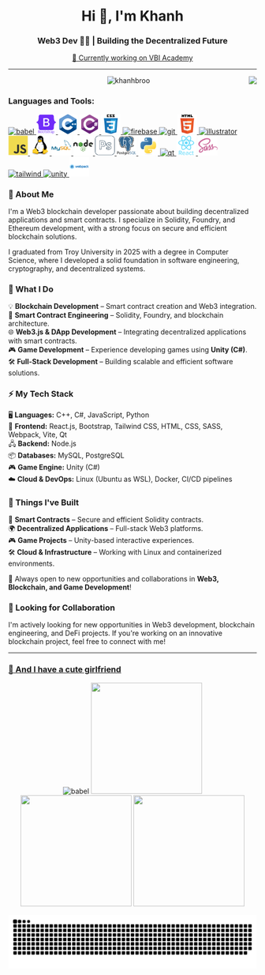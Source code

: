 <h1 align="center">Hi 👋, I'm Khanh</h1>
<h3 align="center">Web3 Dev 👨‍💻 | Building the Decentralized Future</h3>

<p align="center">
  <a href="https://github.com/vbi-academy" target="_blank" rel="noreferrer">🔭 Currently working on VBI Academy</a>
</p>

---


<div align="center">
  <img src="https://github-readme-stats.vercel.app/api/top-langs?username=khanhbroo&show_icons=true&locale=en&layout=compact" alt="khanhbroo" />
  <img align="right" height="200" src="https://media4.giphy.com/media/UkfUod3TFW66J2BWKK/giphy.gif?cid=6c09b952otgjv0gub4pktz2l1i2ksyszfhx8hwmv1iihfz8j&ep=v1_internal_gif_by_id&rid=giphy.gif&ct=g"  />
</div>

<h3 align="left">Languages and Tools:</h3>
<p align="left"> <a href="https://babeljs.io/" target="_blank" rel="noreferrer"> <img src="https://www.vectorlogo.zone/logos/babeljs/babeljs-icon.svg" alt="babel" width="40" height="40"/> </a> <a href="https://getbootstrap.com" target="_blank" rel="noreferrer"> <img src="https://raw.githubusercontent.com/devicons/devicon/master/icons/bootstrap/bootstrap-plain-wordmark.svg" alt="bootstrap" width="40" height="40"/> </a> <a href="https://www.w3schools.com/cpp/" target="_blank" rel="noreferrer"> <img src="https://raw.githubusercontent.com/devicons/devicon/master/icons/cplusplus/cplusplus-original.svg" alt="cplusplus" width="40" height="40"/> </a> <a href="https://www.w3schools.com/cs/" target="_blank" rel="noreferrer"> <img src="https://raw.githubusercontent.com/devicons/devicon/master/icons/csharp/csharp-original.svg" alt="csharp" width="40" height="40"/> </a> <a href="https://www.w3schools.com/css/" target="_blank" rel="noreferrer"> <img src="https://raw.githubusercontent.com/devicons/devicon/master/icons/css3/css3-original-wordmark.svg" alt="css3" width="40" height="40"/> </a> <a href="https://firebase.google.com/" target="_blank" rel="noreferrer"> <img src="https://www.vectorlogo.zone/logos/firebase/firebase-icon.svg" alt="firebase" width="40" height="40"/> </a> <a href="https://git-scm.com/" target="_blank" rel="noreferrer"> <img src="https://www.vectorlogo.zone/logos/git-scm/git-scm-icon.svg" alt="git" width="40" height="40"/> </a> <a href="https://www.w3.org/html/" target="_blank" rel="noreferrer"> <img src="https://raw.githubusercontent.com/devicons/devicon/master/icons/html5/html5-original-wordmark.svg" alt="html5" width="40" height="40"/> </a> <a href="https://www.adobe.com/in/products/illustrator.html" target="_blank" rel="noreferrer"> <img src="https://www.vectorlogo.zone/logos/adobe_illustrator/adobe_illustrator-icon.svg" alt="illustrator" width="40" height="40"/> </a> <a href="https://developer.mozilla.org/en-US/docs/Web/JavaScript" target="_blank" rel="noreferrer"> <img src="https://raw.githubusercontent.com/devicons/devicon/master/icons/javascript/javascript-original.svg" alt="javascript" width="40" height="40"/> </a> <a href="https://www.linux.org/" target="_blank" rel="noreferrer"> <img src="https://raw.githubusercontent.com/devicons/devicon/master/icons/linux/linux-original.svg" alt="linux" width="40" height="40"/> </a> <a href="https://www.mysql.com/" target="_blank" rel="noreferrer"> <img src="https://raw.githubusercontent.com/devicons/devicon/master/icons/mysql/mysql-original-wordmark.svg" alt="mysql" width="40" height="40"/> </a> <a href="https://nodejs.org" target="_blank" rel="noreferrer"> <img src="https://raw.githubusercontent.com/devicons/devicon/master/icons/nodejs/nodejs-original-wordmark.svg" alt="nodejs" width="40" height="40"/> </a> <a href="https://www.photoshop.com/en" target="_blank" rel="noreferrer"> <img src="https://raw.githubusercontent.com/devicons/devicon/master/icons/photoshop/photoshop-line.svg" alt="photoshop" width="40" height="40"/> </a> <a href="https://www.postgresql.org" target="_blank" rel="noreferrer"> <img src="https://raw.githubusercontent.com/devicons/devicon/master/icons/postgresql/postgresql-original-wordmark.svg" alt="postgresql" width="40" height="40"/> </a> <a href="https://www.python.org" target="_blank" rel="noreferrer"> <img src="https://raw.githubusercontent.com/devicons/devicon/master/icons/python/python-original.svg" alt="python" width="40" height="40"/> </a> <a href="https://www.qt.io/" target="_blank" rel="noreferrer"> <img src="https://upload.wikimedia.org/wikipedia/commons/0/0b/Qt_logo_2016.svg" alt="qt" width="40" height="40"/> </a> <a href="https://reactjs.org/" target="_blank" rel="noreferrer"> <img src="https://raw.githubusercontent.com/devicons/devicon/master/icons/react/react-original-wordmark.svg" alt="react" width="40" height="40"/> </a> <a href="https://sass-lang.com" target="_blank" rel="noreferrer"> <img src="https://raw.githubusercontent.com/devicons/devicon/master/icons/sass/sass-original.svg" alt="sass" width="40" height="40"/> </a> <a href="https://tailwindcss.com/" target="_blank" rel="noreferrer"> <img src="https://www.vectorlogo.zone/logos/tailwindcss/tailwindcss-icon.svg" alt="tailwind" width="40" height="40"/> </a> <a href="https://unity.com/" target="_blank" rel="noreferrer"> <img src="https://www.vectorlogo.zone/logos/unity3d/unity3d-icon.svg" alt="unity" width="40" height="40"/> </a> <a href="https://webpack.js.org" target="_blank" rel="noreferrer"> <img src="https://raw.githubusercontent.com/devicons/devicon/d00d0969292a6569d45b06d3f350f463a0107b0d/icons/webpack/webpack-original-wordmark.svg" alt="webpack" width="40" height="40"/> </a> </p>



### 👋 About Me
I'm a Web3 blockchain developer passionate about building decentralized applications and smart contracts. I specialize in Solidity, Foundry, and Ethereum development, with a strong focus on secure and efficient blockchain solutions.

I graduated from Troy University in 2025 with a degree in Computer Science, where I developed a solid foundation in software engineering, cryptography, and decentralized systems.

### 🚀 What I Do  
💡 **Blockchain Development** – Smart contract creation and Web3 integration.  
🔗 **Smart Contract Engineering** – Solidity, Foundry, and blockchain architecture.  
🌐 **Web3.js & DApp Development** – Integrating decentralized applications with smart contracts.  
🎮 **Game Development** – Experience developing games using **Unity (C#)**.  
🛠 **Full-Stack Development** – Building scalable and efficient software solutions.  

### ⚡ My Tech Stack  
🖥 **Languages:** C++, C#, JavaScript, Python  
🎨 **Frontend:** React.js, Bootstrap, Tailwind CSS, HTML, CSS, SASS, Webpack, Vite, Qt  
🖧 **Backend:** Node.js  
📦 **Databases:** MySQL, PostgreSQL  
🎮 **Game Engine:** Unity (C#)  
☁️ **Cloud & DevOps:** Linux (Ubuntu as WSL), Docker, CI/CD pipelines  

### 🎯 Things I've Built  
🔗 **Smart Contracts** – Secure and efficient Solidity contracts.  
🌍 **Decentralized Applications** – Full-stack Web3 platforms.  
🎮 **Game Projects** – Unity-based interactive experiences.  
🛠 **Cloud & Infrastructure** – Working with Linux and containerized environments.  

🚀 Always open to new opportunities and collaborations in **Web3, Blockchain, and Game Development**!  


### 🤝 Looking for Collaboration
I'm actively looking for new opportunities in Web3 development, blockchain engineering, and DeFi projects. If you're working on an innovative blockchain project, feel free to connect with me!

---

### <a href="https://www.facebook.com/khanh.gia.417555" target="_blank" rel="noreferrer">👸 And I have a cute girlfriend</a> 
<div align="center">
  <img src="https://scontent.fhan2-3.fna.fbcdn.net/v/t39.30808-6/350995036_971687734265714_755839904542528237_n.jpg?_nc_cat=111&ccb=1-7&_nc_sid=a5f93a&_nc_ohc=B___RMfN9usQ7kNvgE8DRFy&_nc_oc=AdhuZzdg8DTm8KxoMM0CikyBHNVgx9qLOrKF16r_2-hljFvFz4yDs14Rax3287MDGVwqsm04VuDFFdpxXLtbdRJ_&_nc_zt=23&_nc_ht=scontent.fhan2-3.fna&_nc_gid=AED3ageW3xPJ0QD0TsSrtJH&oh=00_AYEM01PdwmqoQSwrpKL1BMuZKbuCTMlxlR6qWz3sqc-Gzw&oe=67D0F7DA" alt="babel" width="225" height="225"/>
  <img src="https://scontent.fhan20-1.fna.fbcdn.net/v/t39.30808-6/476110904_2275386319502073_120707930784379247_n.jpg?_nc_cat=109&ccb=1-7&_nc_sid=6ee11a&_nc_ohc=OyqLnVw5FasQ7kNvgHPqJKW&_nc_oc=AdgOqEOkX5Jit1he0c4Pv23zjUVfP1S-nss3cnchJxCiEMI4bjkg1uU48ixk7qDDM32vXOxmpCUZgXyvpha8qE7V&_nc_zt=23&_nc_ht=scontent.fhan20-1.fna&_nc_gid=Aij_dK5OQwNK3BOD0deXtkg&oh=00_AYEXQe2e45rdVk6O00hngB1a3fOj1ka-ymYfzQp7FP7gvg&oe=67D0FC02" width="225" height="225" />
  <img src="https://scontent.fhan2-5.fna.fbcdn.net/v/t39.30808-6/434770614_2047560215618019_8899596721880806972_n.jpg?_nc_cat=104&ccb=1-7&_nc_sid=a5f93a&_nc_ohc=3v3QbL--J2cQ7kNvgE_muX5&_nc_oc=AdgTXsPBFO5UB73rswoBZ7F6Zh9A8saMsA5u0EVTYwS63q7IFuA7KGDAEx2a5Rb_rcmp_ajb34ei7ZAU1TS6qyD5&_nc_zt=23&_nc_ht=scontent.fhan2-5.fna&_nc_gid=Aa4iz6q_0qvGQeuyktS-Vbt&oh=00_AYEx1FrgqRU_2s96uUQh3M1erMLTVPHf04qQMy7xk75A3g&oe=67D0CE99" width="225" height="225" />
  <img src="https://scontent.fhan2-5.fna.fbcdn.net/v/t39.30808-6/428195872_2015190932188281_3600677546956356080_n.jpg?_nc_cat=104&ccb=1-7&_nc_sid=a5f93a&_nc_ohc=UP_6iK0_aZUQ7kNvgGNu7k7&_nc_oc=AdjxTcEci9ROWLX1fXVkkU6x4gJhcruW5rhas5FtBJHAcJtRcpEb17Am-EwTQCg1zwrSGFsvGx5cG28OFtCmNSjh&_nc_zt=23&_nc_ht=scontent.fhan2-5.fna&_nc_gid=A3Dn1aOwBTa0XQxvqhX5zov&oh=00_AYE6c2xkzr6C70o2tUXKU8LMUaMia2oTdcST-J1IIuB8mQ&oe=67D0D1F1" width="225" height="225" />
</div>


![snake gif](https://github.com/Khanhbroo/Khanhbroo/blob/output/github-snake.svg)


